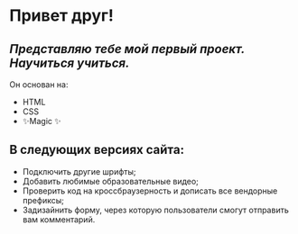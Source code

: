 # Привет друг!  
## _Представляю тебе  мой первый проект. Научиться учиться._

Он основан на:

- HTML
- CSS
- ✨Magic ✨

## В следующих версиях сайта:

- Подключить другие шрифты;
- Добавить любимые образовательные видео;
- Проверить код на кроссбраузерность и дописать все вендорные префиксы;
- Задизайнить форму, через которую пользователи смогут отправить вам комментарий.